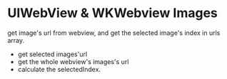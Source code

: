 
# UIWebView & WKWebview Images

get image's url from webview, and get the selected image's index in urls array.

- get selected images'url
- get the whole webview's images's url
- calculate the selectedIndex.
